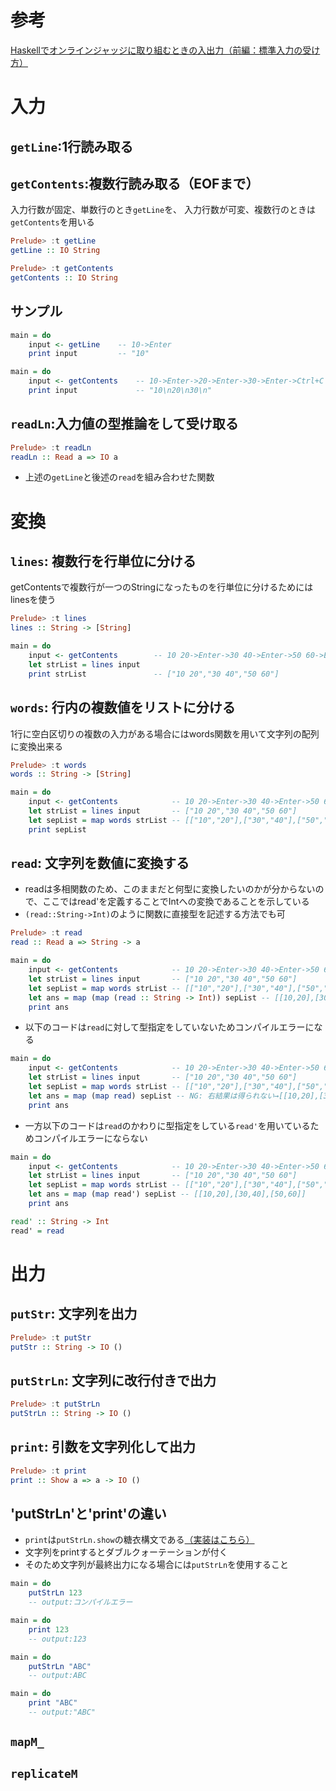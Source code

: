# 参考
[Haskellでオンラインジャッジに取り組むときの入出力（前編：標準入力の受け方）
](https://qiita.com/TTsurutani/items/26220ac2c184de774658)

# 入力
## `getLine`:1行読み取る
## `getContents`:複数行読み取る（EOFまで）
入力行数が固定、単数行のとき`getLine`を、
入力行数が可変、複数行のときは`getContents`を用いる

``` hs
Prelude> :t getLine
getLine :: IO String

Prelude> :t getContents
getContents :: IO String
```

## サンプル

``` hs
main = do
    input <- getLine    -- 10->Enter
    print input         -- "10"
```
``` hs
main = do
    input <- getContents    -- 10->Enter->20->Enter->30->Enter->Ctrl+C
    print input             -- "10\n20\n30\n"
```

## `readLn`:入力値の型推論をして受け取る
``` hs
Prelude> :t readLn
readLn :: Read a => IO a
```
- 上述の`getLine`と後述の`read`を組み合わせた関数


# 変換
## `lines`: 複数行を行単位に分ける
getContentsで複数行が一つのStringになったものを行単位に分けるためにはlinesを使う
``` hs
Prelude> :t lines
lines :: String -> [String]
```

``` hs
main = do
    input <- getContents        -- 10 20->Enter->30 40->Enter->50 60->Enter->Ctrl+C
    let strList = lines input
    print strList               -- ["10 20","30 40","50 60"]
```

## `words`: 行内の複数値をリストに分ける
1行に空白区切りの複数の入力がある場合にはwords関数を用いて文字列の配列に変換出来る

``` hs
Prelude> :t words
words :: String -> [String]
```

``` hs
main = do
    input <- getContents            -- 10 20->Enter->30 40->Enter->50 60->Enter->Ctrl+C
    let strList = lines input       -- ["10 20","30 40","50 60"]
    let sepList = map words strList -- [["10","20"],["30","40"],["50","60"]]
    print sepList
```

## `read`: 文字列を数値に変換する
- readは多相関数のため、このままだと何型に変換したいのかが分からないので、ここではread'を定義することでIntへの変換であることを示している
- `(read::String->Int)`のように関数に直接型を記述する方法でも可

``` hs
Prelude> :t read
read :: Read a => String -> a
```

``` hs
main = do
    input <- getContents            -- 10 20->Enter->30 40->Enter->50 60->Enter->Ctrl+C
    let strList = lines input       -- ["10 20","30 40","50 60"]
    let sepList = map words strList -- [["10","20"],["30","40"],["50","60"]]
    let ans = map (map (read :: String -> Int)) sepList -- [[10,20],[30,40],[50,60]]
    print ans
```

- 以下のコードは`read`に対して型指定をしていないためコンパイルエラーになる
``` hs
main = do
    input <- getContents            -- 10 20->Enter->30 40->Enter->50 60->Enter->Ctrl+C
    let strList = lines input       -- ["10 20","30 40","50 60"]
    let sepList = map words strList -- [["10","20"],["30","40"],["50","60"]]
    let ans = map (map read) sepList -- NG: 右結果は得られない→[[10,20],[30,40],[50,60]]
    print ans
```

- 一方以下のコードは`read`のかわりに型指定をしている`read'`を用いているためコンパイルエラーにならない
``` hs
main = do
    input <- getContents            -- 10 20->Enter->30 40->Enter->50 60->Enter->Ctrl+C
    let strList = lines input       -- ["10 20","30 40","50 60"]
    let sepList = map words strList -- [["10","20"],["30","40"],["50","60"]]
    let ans = map (map read') sepList -- [[10,20],[30,40],[50,60]]
    print ans

read' :: String -> Int
read' = read
```


# 出力
## `putStr`: 文字列を出力
``` hs
Prelude> :t putStr
putStr :: String -> IO ()
```
## `putStrLn`: 文字列に改行付きで出力
``` hs
Prelude> :t putStrLn
putStrLn :: String -> IO ()
```
## `print`: 引数を文字列化して出力
``` hs
Prelude> :t print
print :: Show a => a -> IO ()
```

## 'putStrLn'と'print'の違い
- `print`は`putStrLn.show`の糖衣構文である[（実装はこちら）](https://hackage.haskell.org/package/base-4.12.0.0/docs/src/System.IO.html#print)
- 文字列をprintするとダブルクォーテーションが付く
- そのため文字列が最終出力になる場合には`putStrLn`を使用すること

``` hs
main = do
    putStrLn 123
    -- output:コンパイルエラー
```
``` hs
main = do
    print 123
    -- output:123
```
``` hs
main = do
    putStrLn "ABC"
    -- output:ABC
```
``` hs
main = do
    print "ABC"
    -- output:"ABC"
```

## `mapM_`
## `replicateM`
